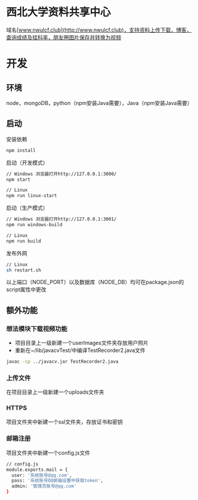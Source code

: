 # 西北大学资料共享中心
域名[www.nwulcf.club](http://www.nwulcf.club)，支持资料上传下载，博客，查询成绩及挂科率，朋友圈图片保存并转换为视频

# 开发
## 环境
node，mongoDB，python（npm安装Java需要），Java（npm安装Java需要）

## 启动
安装依赖
```bash
npm install
```
启动（开发模式）
```bash
// Windows 浏览器打开http://127.0.0.1:3000/
npm start

// Linux
npm run linux-start
```
启动（生产模式）
```bash
// Windows 浏览器打开http://127.0.0.1:3001/
npm run windows-build

// Linux
npm run build
```
发布外网
```bash
// Linux
sh restart.sh
```
以上端口（NODE_PORT）以及数据库（NODE_DB）均可在package.json的script属性中更改

## 额外功能
### 想法模块下载视频功能
* 项目目录上一级新建一个userImages文件夹存放用户照片
* 重新在~/lib/javacvTest/中编译TestRecorder2.java文件
```bash
javac -cp ../javacv.jar TestRecorder2.java
```
### 上传文件
在项目目录上一级新建一个uploads文件夹

### HTTPS
项目文件夹中新建一个ssl文件夹，存放证书和密钥

### 邮箱注册
项目文件夹中新建一个config.js文件
```bash
// config.js
module.exports.mail = {
  user: '系统账号@qq.com',
  pass: '系统账号QQ邮箱设置中获取token',
  admin: '管理员账号@qq.com'
}
```

